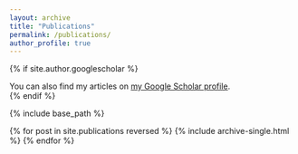 ```yaml
---
layout: archive
title: "Publications"
permalink: /publications/
author_profile: true
---
```


{% if site.author.googlescholar %}
  <div class="wordwrap">You can also find my articles on <a href="{{[site.author.googlescholar](https://scholar.google.com/citations?user=Ulqks1cAAAAJ&hl=zh-CN&authuser=1)}}">my Google Scholar profile</a>.</div>
{% endif %}

{% include base_path %}

{% for post in site.publications reversed %}
  {% include archive-single.html %}
{% endfor %}
